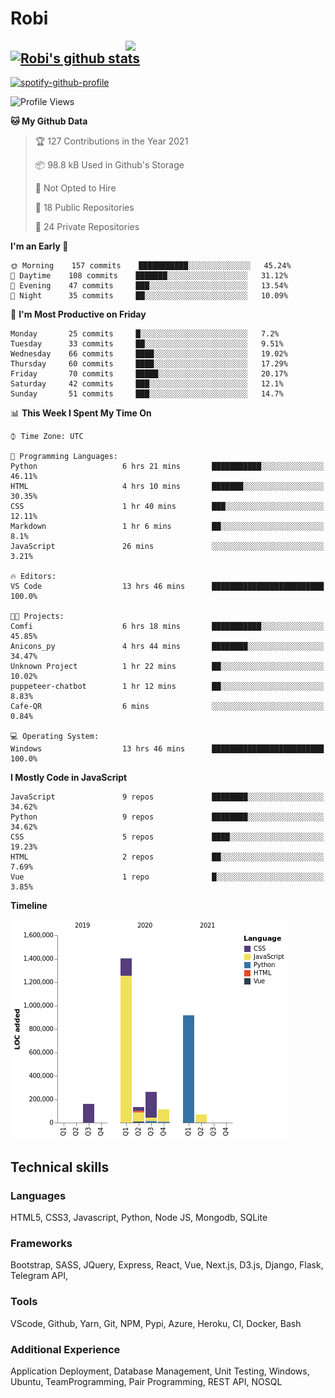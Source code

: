 # Robi

<img align='right' src='https://thumbs.gfycat.com/BleakGorgeousAmoeba-size_restricted.gif' width='320'>

[![Robi's github stats](https://github-readme-stats-lime-theta.vercel.app/api?username=robimez&count_private=true&show_icons=true&theme=dark)](https://github.com/RobiMez/github-readme-stats)
---

[![spotify-github-profile](https://spotify-github-profile.vercel.app/api/view?uid=vy6ne4sn1wcemvxhp0qti58n5&cover_image=true&theme=novatorem)](https://spotify-github-profile.vercel.app/api/view?uid=vy6ne4sn1wcemvxhp0qti58n5&redirect=true)



<!--START_SECTION:waka-->
![Profile Views](http://img.shields.io/badge/Profile%20Views-16-blue)

**🐱 My Github Data** 

> 🏆 127 Contributions in the Year 2021
 > 
> 📦 98.8 kB Used in Github's Storage 
 > 
> 🚫 Not Opted to Hire
 > 
> 📜 18 Public Repositories 
 > 
> 🔑 24 Private Repositories  
 > 
**I'm an Early 🐤** 

```text
🌞 Morning    157 commits    ███████████░░░░░░░░░░░░░░   45.24% 
🌆 Daytime    108 commits    ███████░░░░░░░░░░░░░░░░░░   31.12% 
🌃 Evening    47 commits     ███░░░░░░░░░░░░░░░░░░░░░░   13.54% 
🌙 Night      35 commits     ██░░░░░░░░░░░░░░░░░░░░░░░   10.09%

```
📅 **I'm Most Productive on Friday** 

```text
Monday       25 commits     █░░░░░░░░░░░░░░░░░░░░░░░░   7.2% 
Tuesday      33 commits     ██░░░░░░░░░░░░░░░░░░░░░░░   9.51% 
Wednesday    66 commits     ████░░░░░░░░░░░░░░░░░░░░░   19.02% 
Thursday     60 commits     ████░░░░░░░░░░░░░░░░░░░░░   17.29% 
Friday       70 commits     █████░░░░░░░░░░░░░░░░░░░░   20.17% 
Saturday     42 commits     ███░░░░░░░░░░░░░░░░░░░░░░   12.1% 
Sunday       51 commits     ███░░░░░░░░░░░░░░░░░░░░░░   14.7%

```


📊 **This Week I Spent My Time On** 

```text
⌚︎ Time Zone: UTC

💬 Programming Languages: 
Python                   6 hrs 21 mins       ███████████░░░░░░░░░░░░░░   46.11% 
HTML                     4 hrs 10 mins       ███████░░░░░░░░░░░░░░░░░░   30.35% 
CSS                      1 hr 40 mins        ███░░░░░░░░░░░░░░░░░░░░░░   12.11% 
Markdown                 1 hr 6 mins         ██░░░░░░░░░░░░░░░░░░░░░░░   8.1% 
JavaScript               26 mins             ░░░░░░░░░░░░░░░░░░░░░░░░░   3.21%

🔥 Editors: 
VS Code                  13 hrs 46 mins      █████████████████████████   100.0%

🐱‍💻 Projects: 
Comfi                    6 hrs 18 mins       ███████████░░░░░░░░░░░░░░   45.85% 
Anicons_py               4 hrs 44 mins       ████████░░░░░░░░░░░░░░░░░   34.47% 
Unknown Project          1 hr 22 mins        ██░░░░░░░░░░░░░░░░░░░░░░░   10.02% 
puppeteer-chatbot        1 hr 12 mins        ██░░░░░░░░░░░░░░░░░░░░░░░   8.83% 
Cafe-QR                  6 mins              ░░░░░░░░░░░░░░░░░░░░░░░░░   0.84%

💻 Operating System: 
Windows                  13 hrs 46 mins      █████████████████████████   100.0%

```

**I Mostly Code in JavaScript** 

```text
JavaScript               9 repos             ████████░░░░░░░░░░░░░░░░░   34.62% 
Python                   9 repos             ████████░░░░░░░░░░░░░░░░░   34.62% 
CSS                      5 repos             ████░░░░░░░░░░░░░░░░░░░░░   19.23% 
HTML                     2 repos             ██░░░░░░░░░░░░░░░░░░░░░░░   7.69% 
Vue                      1 repo              █░░░░░░░░░░░░░░░░░░░░░░░░   3.85%

```


**Timeline**

![Chart not found](https://raw.githubusercontent.com/RobiMez/RobiMez/master/charts/bar_graph.png) 


<!--END_SECTION:waka-->

## Technical skills

### Languages

HTML5, CSS3, Javascript, Python, Node JS, Mongodb, SQLite

### Frameworks

Bootstrap, SASS, JQuery, Express, React, Vue, Next.js,
D3.js, Django, Flask, Telegram API,

### Tools

VScode, Github, Yarn, Git, NPM, Pypi, Azure, Heroku, CI, Docker, Bash

### Additional Experience

Application Deployment, Database Management, Unit Testing, Windows, Ubuntu, TeamProgramming, Pair Programming, REST API, NOSQL
